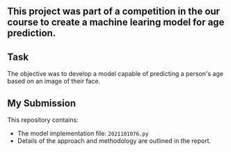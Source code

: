 ## This project was part of a competition in the our course to create a machine learing model for age prediction.
## Task
The objective was to develop a model capable of predicting a person's age based on an image of their face.
## My Submission
This repository contains:
- The model implementation file: `2021101076.py`
- Details of the approach and methodology are outlined in the report.
